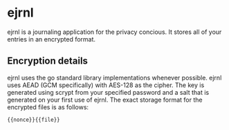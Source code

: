 # ejrnl

ejrnl is a journaling application for the privacy concious. It stores all of your entries in an
encrypted format.

## Encryption details

ejrnl uses the go standard library implementations whenever possible. ejrnl uses AEAD (GCM
specifically) with AES-128 as the cipher. The key is generated using scrypt from your specified
password and a salt that is generated on your first use of ejrnl. The exact storage format for the
encrypted files is as follows:

`{{nonce}}{{file}}`
